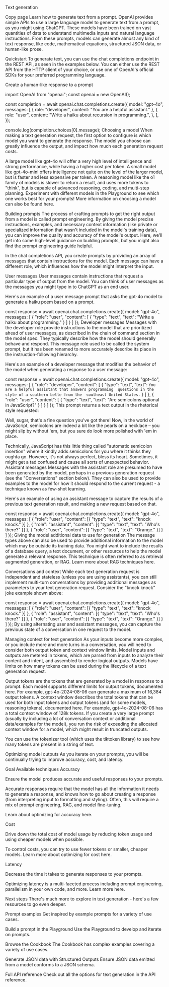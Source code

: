 Text generation

Copy page
Learn how to generate text from a prompt.
OpenAI provides simple APIs to use a large language model to generate text from a prompt, as you might using ChatGPT. These models have been trained on vast quantities of data to understand multimedia inputs and natural language instructions. From these prompts, models can generate almost any kind of text response, like code, mathematical equations, structured JSON data, or human-like prose.

Quickstart
To generate text, you can use the chat completions endpoint in the REST API, as seen in the examples below. You can either use the REST API from the HTTP client of your choice, or use one of OpenAI's official SDKs for your preferred programming language.

Create a human-like response to a prompt

import OpenAI from "openai";
const openai = new OpenAI();

const completion = await openai.chat.completions.create({
    model: "gpt-4o",
    messages: [
        { role: "developer", content: "You are a helpful assistant." },
        {
            role: "user",
            content: "Write a haiku about recursion in programming.",
        },
    ],
});

console.log(completion.choices[0].message);
Choosing a model
When making a text generation request, the first option to configure is which model you want to generate the response. The model you choose can greatly influence the output, and impact how much each generation request costs.

A large model like gpt-4o will offer a very high level of intelligence and strong performance, while having a higher cost per token.
A small model like gpt-4o-mini offers intelligence not quite on the level of the larger model, but is faster and less expensive per token.
A reasoning model like the o1 family of models is slower to return a result, and uses more tokens to "think", but is capable of advanced reasoning, coding, and multi-step planning.
Experiment with different models in the Playground to see which one works best for your prompts! More information on choosing a model can also be found here.

Building prompts
The process of crafting prompts to get the right output from a model is called prompt engineering. By giving the model precise instructions, examples, and necessary context information (like private or specialized information that wasn't included in the model's training data), you can improve the quality and accuracy of the model's output. Here, we'll get into some high-level guidance on building prompts, but you might also find the prompt engineering guide helpful.

In the chat completions API, you create prompts by providing an array of messages that contain instructions for the model. Each message can have a different role, which influences how the model might interpret the input.

User messages
User messages contain instructions that request a particular type of output from the model. You can think of user messages as the messages you might type in to ChatGPT as an end user.

Here's an example of a user message prompt that asks the gpt-4o model to generate a haiku poem based on a prompt.


const response = await openai.chat.completions.create({
  model: "gpt-4o",
  messages: [
    {
      "role": "user",
      "content": [
        {
          "type": "text",
          "text": "Write a haiku about programming."
        }
      ]
    }
  ]
});
Developer messages
Messages with the developer role provide instructions to the model that are prioritized ahead of user messages, as described in the chain of command section in the model spec. They typically describe how the model should generally behave and respond. This message role used to be called the system prompt, but it has been renamed to more accurately describe its place in the instruction-following hierarchy.

Here's an example of a developer message that modifies the behavior of the model when generating a response to a user message:


const response = await openai.chat.completions.create({
  model: "gpt-4o",
  messages: [
    {
      "role": "developer",
      "content": [
        {
          "type": "text",
          "text": `
            You are a helpful assistant that answers programming 
            questions in the style of a southern belle from the 
            southeast United States.
          `
        }
      ]
    },
    {
      "role": "user",
      "content": [
        {
          "type": "text",
          "text": "Are semicolons optional in JavaScript?"
        }
      ]
    }
  ]
});
This prompt returns a text output in the rhetorical style requested:


Well, sugar, that's a fine question you've got there! Now, in the 
world of JavaScript, semicolons are indeed a bit like the pearls 
on a necklace – you might slip by without 'em, but you sure do look 
more polished with 'em in place. 

Technically, JavaScript has this little thing called "automatic 
semicolon insertion" where it kindly adds semicolons for you 
where it thinks they oughta go. However, it's not always perfect, 
bless its heart. Sometimes, it might get a tad confused and cause 
all sorts of unexpected behavior.
Assistant messages
Messages with the assistant role are presumed to have been generated by the model, perhaps in a previous generation request (see the "Conversations" section below). They can also be used to provide examples to the model for how it should respond to the current request - a technique known as few-shot learning.

Here's an example of using an assistant message to capture the results of a previous text generation result, and making a new request based on that.


const response = await openai.chat.completions.create({
  model: "gpt-4o",
  messages: [
    {
      "role": "user",
      "content": [{ "type": "text", "text": "knock knock." }]
    },
    {
      "role": "assistant",
      "content": [{ "type": "text", "text": "Who's there?" }]
    },
    {
      "role": "user",
      "content": [{ "type": "text", "text": "Orange." }]
    }
  ]
});
Giving the model additional data to use for generation
The message types above can also be used to provide additional information to the model which may be outside its training data. You might want to include the results of a database query, a text document, or other resources to help the model generate a relevant response. This technique is often referred to as retrieval augmented generation, or RAG. Learn more about RAG techniques here.

Conversations and context
While each text generation request is independent and stateless (unless you are using assistants), you can still implement multi-turn conversations by providing additional messages as parameters to your text generation request. Consider the "knock knock" joke example shown above:


const response = await openai.chat.completions.create({
  model: "gpt-4o",
  messages: [
    {
      "role": "user",
      "content": [{ "type": "text", "text": "knock knock." }]
    },
    {
      "role": "assistant",
      "content": [{ "type": "text", "text": "Who's there?" }]
    },
    {
      "role": "user",
      "content": [{ "type": "text", "text": "Orange." }]
    }
  ]
});
By using alternating user and assistant messages, you can capture the previous state of a conversation in one request to the model.

Managing context for text generation
As your inputs become more complex, or you include more and more turns in a conversation, you will need to consider both output token and context window limits. Model inputs and outputs are metered in tokens, which are parsed from inputs to analyze their content and intent, and assembled to render logical outputs. Models have limits on how many tokens can be used during the lifecycle of a text generation request.

Output tokens are the tokens that are generated by a model in response to a prompt. Each model supports different limits for output tokens, documented here. For example, gpt-4o-2024-08-06 can generate a maximum of 16,384 output tokens.
A context window describes the total tokens that can be used for both input tokens and output tokens (and for some models, reasoning tokens), documented here. For example, gpt-4o-2024-08-06 has a total context window of 128k tokens.
If you create a very large prompt (usually by including a lot of conversation context or additional data/examples for the model), you run the risk of exceeding the allocated context window for a model, which might result in truncated outputs.

You can use the tokenizer tool (which uses the tiktoken library) to see how many tokens are present in a string of text.

Optimizing model outputs
As you iterate on your prompts, you will be continually trying to improve accuracy, cost, and latency.

Goal	Available techniques
Accuracy

Ensure the model produces accurate and useful responses to your prompts.

Accurate responses require that the model has all the information it needs to generate a response, and knows how to go about creating a response (from interpreting input to formatting and styling). Often, this will require a mix of prompt engineering, RAG, and model fine-tuning.

Learn about optimizing for accuracy here.

Cost

Drive down the total cost of model usage by reducing token usage and using cheaper models when possible.

To control costs, you can try to use fewer tokens or smaller, cheaper models. Learn more about optimizing for cost here.

Latency

Decrease the time it takes to generate responses to your prompts.

Optimizing latency is a multi-faceted process including prompt engineering, parallelism in your own code, and more. Learn more here.

Next steps
There's much more to explore in text generation - here's a few resources to go even deeper.

Prompt examples
Get inspired by example prompts for a variety of use cases.

Build a prompt in the Playground
Use the Playground to develop and iterate on prompts.

Browse the Cookbook
The Cookbook has complex examples covering a variety of use cases.

Generate JSON data with Structured Outputs
Ensure JSON data emitted from a model conforms to a JSON schema.

Full API reference
Check out all the options for text generation in the API reference.